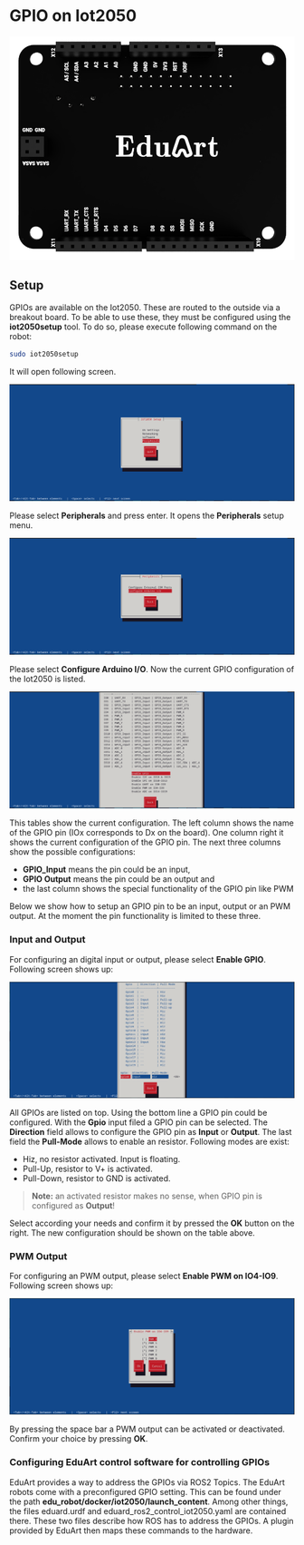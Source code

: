 # GPIO on Iot2050

![](../../image/iot2050-gpio-board.png)

## Setup

GPIOs are available on the Iot2050. These are routed to the outside via a breakout board. To be able to use these, they must be configured using the **iot2050setup** tool. To do so, please execute following command on the robot:

```bash
sudo iot2050setup
```

It will open following screen. 

![](../../image/iot2050setup-gpio-select-peripherals.png)

Please select **Peripherals** and press enter. It opens the **Peripherals** setup menu.

![](../../image/iot2050setup-gpio-select-io.png)

Please select **Configure Arduino I/O**. Now the current GPIO configuration of the Iot2050 is listed.

![](../../image/iot2050setup-gpio-overview.png)

This tables show the current configuration. The left column shows the name of the GPIO pin (IOx corresponds to Dx on the board). One column right it shows the current configuration of the GPIO pin. The next three columns show the possible configurations:

* **GPIO_Input** means the pin could be an input,
* **GPIO Output** means the pin could be an output and
* the last column shows the special functionality of the GPIO pin like PWM

Below we show how to setup an GPIO pin to be an input, output or an PWM output. At the moment the pin functionality is limited to these three.

### Input and Output

For configuring an digital input or output, please select **Enable GPIO**. Following screen shows up:

![](../../image/iot2050setup-configure-gpio.png)

All GPIOs are listed on top. Using the bottom line a GPIO pin could be configured. With the **Gpio** input filed a GPIO pin can be selected. The **Direction** field allows to configure the GPIO pin as **Input** or **Output**. The last field the **Pull-Mode** allows to enable an resistor. Following modes are exist:

* Hiz, no resistor activated. Input is floating.
* Pull-Up, resistor to V+ is activated.
* Pull-Down, resistor to GND is activated.

>**Note:** an activated resistor makes no sense, when GPIO pin is configured as **Output**!

Select according your needs and confirm it by pressed the **OK** button on the right. The new configuration should be shown on the table above.

### PWM Output

For configuring an PWM output, please select **Enable PWM on IO4-IO9**. Following screen shows up:

![](../../image/iot2050setup-configure-pwm.png)

By pressing the space bar a PWM output can be activated or deactivated. Confirm your choice by pressing **OK**.

### Configuring EduArt control software for controlling GPIOs

EduArt provides a way to address the GPIOs via ROS2 Topics. The EduArt robots come with a preconfigured GPIO setting. This can be found under the path **edu_robot/docker/iot2050/launch_content**. Among other things, the files eduard.urdf and eduard_ros2_control_iot2050.yaml are contained there. These two files describe how ROS has to address the GPIOs. A plugin provided by EduArt then maps these commands to the hardware.

